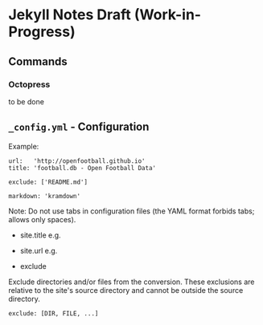 # Jekyll Notes Draft (Work-in-Progress)

## Commands

### Octopress 

to be done


## `_config.yml`  - Configuration

Example:

~~~
url:   'http://openfootball.github.io'
title: 'football.db - Open Football Data'

exclude: ['README.md']

markdown: 'kramdown'
~~~

Note: Do not use tabs in configuration files (the YAML format forbids tabs; allows only spaces).


- site.title  e.g.


- site.url e.g.


- exclude

Exclude directories and/or files from the conversion.
These exclusions are relative to the site's source directory and cannot be outside the source directory.

~~~
exclude: [DIR, FILE, ...]
~~~





